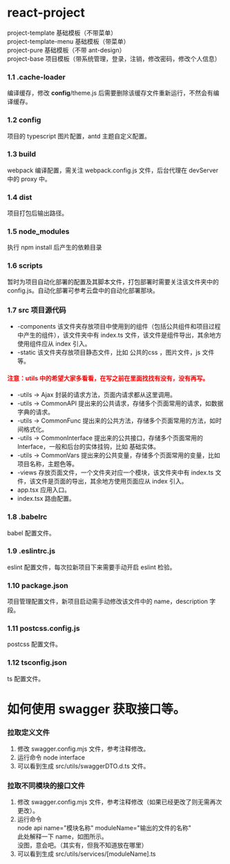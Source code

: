# react-project
project-template 基础模板（不带菜单）  
project-template-menu 基础模板（带菜单）  
project-pure 基础模板（不带 ant-design）  
project-base 项目模板（带系统管理，登录，注销，修改密码，修改个人信息）

### 1.1 .cache-loader
编译缓存，修改 __config__/theme.js 后需要删除该缓存文件重新运行，不然会有编译缓存。 
### 1.2 __config__
项目的 typescript 图片配置，antd 主题自定义配置。 
### 1.3 build
webpack 编译配置，需关注 webpack.config.js 文件，后台代理在 devServer 中的 proxy 中。
### 1.4 dist
项目打包后输出路径。
### 1.5 node_modules
执行 npm install 后产生的依赖目录
### 1.6 scripts
暂时为项目自动化部署的配置及其脚本文件，打包部署时需要关注该文件夹中的 config.js。自动化部署可参考云盘中的自动化部署那块。
### 1.7 src 项目源代码
* -components 该文件夹存放项目中使用到的组件（包括公共组件和项目过程中产生的组件），该文件夹中有 index.ts 文件，该文件是组件导出，其余地方使用组件应从 index 引入。  
* -static 该文件夹存放项目静态文件，比如 公共的css ，图片文件，js 文件等。  
#### <font color='red'>注意：utils 中的希望大家多看看，在写之前在里面找找有没有，没有再写。</font>
* -utils -> Ajax 封装的请求方法，页面内请求都从这里调用。
* -utils -> CommonAPI 提出来的公共请求，存储多个页面常用的请求，如数据字典的请求。
* -utils -> CommonFunc 提出来的公共方法，存储多个页面常用的方法，如时间格式化。
* -utils -> CommonInterface 提出来的公共接口，存储多个页面常用的 Interface，一般和后台的实体挂钩，比如 基础实体。
* -utils -> CommonVars 提出来的公共变量，存储多个页面常用的变量，比如项目名称，主题色等。
* -views 存放页面文件，一个文件夹对应一个模块，该文件夹中有 index.ts 文件，该文件是页面的导出，其余地方使用页面应从 index 引入。
* app.tsx 应用入口。
* index.tsx 路由配置。

### 1.8 .babelrc
babel 配置文件。
### 1.9 .eslintrc.js
eslint 配置文件，每次拉新项目下来需要手动开启 eslint 检验。
### 1.10 package.json
项目管理配置文件，新项目启动需手动修改该文件中的 name，description 字段。
### 1.11 postcss.config.js
postcss 配置文件。
### 1.12 tsconfig.json
ts 配置文件。

# 如何使用 swagger 获取接口等。
### 拉取定义文件
1. 修改 swagger.config.mjs 文件，参考注释修改。
2. 运行命令 node interface
3. 可以看到生成 src/utils/swaggerDTO.d.ts 文件。

### 拉取不同模块的接口文件
1. 修改 swagger.config.mjs 文件，参考注释修改（如果已经更改了则无需再次更改）。
2. 运行命令 <br />
node api name="模块名称" moduleName="输出的文件的名称"<br />
此处解释一下 name，如图所示。<br />
没图，意会吧。（其实有，但我不知道放在哪里）
3. 可以看到生成 src/utils/services/[moduleName].ts